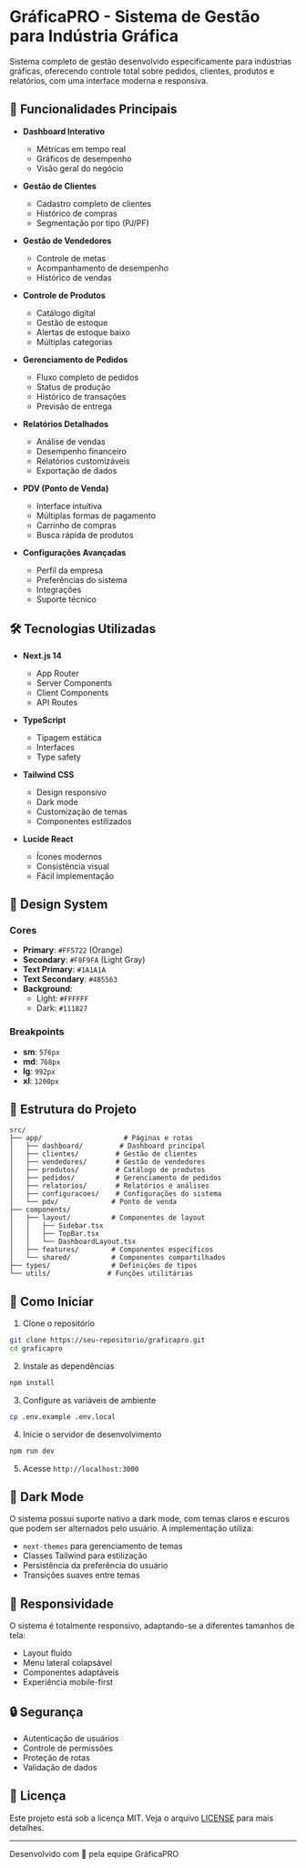 # GráficaPRO - Sistema de Gestão para Indústria Gráfica

Sistema completo de gestão desenvolvido especificamente para indústrias gráficas, oferecendo controle total sobre pedidos, clientes, produtos e relatórios, com uma interface moderna e responsiva.

## 🚀 Funcionalidades Principais

- **Dashboard Interativo**
  - Métricas em tempo real
  - Gráficos de desempenho
  - Visão geral do negócio

- **Gestão de Clientes**
  - Cadastro completo de clientes
  - Histórico de compras
  - Segmentação por tipo (PJ/PF)

- **Gestão de Vendedores**
  - Controle de metas
  - Acompanhamento de desempenho
  - Histórico de vendas

- **Controle de Produtos**
  - Catálogo digital
  - Gestão de estoque
  - Alertas de estoque baixo
  - Múltiplas categorias

- **Gerenciamento de Pedidos**
  - Fluxo completo de pedidos
  - Status de produção
  - Histórico de transações
  - Previsão de entrega

- **Relatórios Detalhados**
  - Análise de vendas
  - Desempenho financeiro
  - Relatórios customizáveis
  - Exportação de dados

- **PDV (Ponto de Venda)**
  - Interface intuitiva
  - Múltiplas formas de pagamento
  - Carrinho de compras
  - Busca rápida de produtos

- **Configurações Avançadas**
  - Perfil da empresa
  - Preferências do sistema
  - Integrações
  - Suporte técnico

## 🛠️ Tecnologias Utilizadas

- **Next.js 14**
  - App Router
  - Server Components
  - Client Components
  - API Routes

- **TypeScript**
  - Tipagem estática
  - Interfaces
  - Type safety

- **Tailwind CSS**
  - Design responsivo
  - Dark mode
  - Customização de temas
  - Componentes estilizados

- **Lucide React**
  - Ícones modernos
  - Consistência visual
  - Fácil implementação

## 🎨 Design System

### Cores
- **Primary**: `#FF5722` (Orange)
- **Secondary**: `#F8F9FA` (Light Gray)
- **Text Primary**: `#1A1A1A`
- **Text Secondary**: `#4B5563`
- **Background**: 
  - Light: `#FFFFFF`
  - Dark: `#111827`

### Breakpoints
- **sm**: `576px`
- **md**: `768px`
- **lg**: `992px`
- **xl**: `1200px`

## 📁 Estrutura do Projeto

```
src/
├── app/                    # Páginas e rotas
│   ├── dashboard/         # Dashboard principal
│   ├── clientes/         # Gestão de clientes
│   ├── vendedores/       # Gestão de vendedores
│   ├── produtos/         # Catálogo de produtos
│   ├── pedidos/          # Gerenciamento de pedidos
│   ├── relatorios/       # Relatórios e análises
│   ├── configuracoes/    # Configurações do sistema
│   └── pdv/             # Ponto de venda
├── components/
│   ├── layout/          # Componentes de layout
│   │   ├── Sidebar.tsx
│   │   ├── TopBar.tsx
│   │   └── DashboardLayout.tsx
│   ├── features/        # Componentes específicos
│   └── shared/          # Componentes compartilhados
├── types/               # Definições de tipos
└── utils/              # Funções utilitárias
```

## 🚀 Como Iniciar

1. Clone o repositório
```bash
git clone https://seu-repositorio/graficapro.git
cd graficapro
```

2. Instale as dependências
```bash
npm install
```

3. Configure as variáveis de ambiente
```bash
cp .env.example .env.local
```

4. Inicie o servidor de desenvolvimento
```bash
npm run dev
```

5. Acesse `http://localhost:3000`

## 🌙 Dark Mode

O sistema possui suporte nativo a dark mode, com temas claros e escuros que podem ser alternados pelo usuário. A implementação utiliza:

- `next-themes` para gerenciamento de temas
- Classes Tailwind para estilização
- Persistência da preferência do usuário
- Transições suaves entre temas

## 📱 Responsividade

O sistema é totalmente responsivo, adaptando-se a diferentes tamanhos de tela:

- Layout fluido
- Menu lateral colapsável
- Componentes adaptáveis
- Experiência mobile-first

## 🔒 Segurança

- Autenticação de usuários
- Controle de permissões
- Proteção de rotas
- Validação de dados

## 📄 Licença

Este projeto está sob a licença MIT. Veja o arquivo [LICENSE](LICENSE) para mais detalhes.

---

Desenvolvido com 💚 pela equipe GráficaPRO
